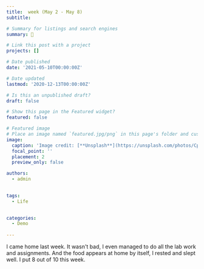 ```yaml
---
title:  week (May 2 - May 8) 
subtitle: 

# Summary for listings and search engines
summary: 👋 

# Link this post with a project
projects: []

# Date published
date: '2021-05-10T00:00:00Z'

# Date updated
lastmod: '2020-12-13T00:00:00Z'

# Is this an unpublished draft?
draft: false

# Show this page in the Featured widget?
featured: false

# Featured image
# Place an image named `featured.jpg/png` in this page's folder and customize its options here.
image:
  caption: 'Image credit: [**Unsplash**](https://unsplash.com/photos/CpkOjOcXdUY)'
  focal_point: ''
  placement: 2
  preview_only: false

authors:
  - admin
 

tags:
  - Life
 

categories:
  - Demo
 
---
```


I came home last week. It wasn't bad, I even managed to do all the lab work and assignments. And the food appears at home by itself, I rested and slept well. I put 8 out of 10 this week. 

